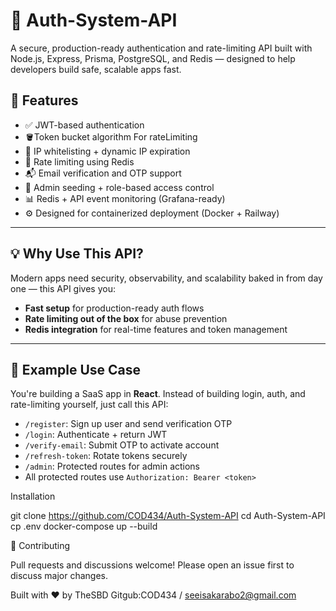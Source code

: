 # 🔐 Auth-System-API

A secure, production-ready authentication and rate-limiting API built with Node.js, Express, Prisma, PostgreSQL, and Redis — designed to help developers build safe, scalable apps fast.



## 🚀 Features

- ✅ JWT-based authentication
- 🪣Token bucket algorithm For rateLimiting
- 🔐 IP whitelisting + dynamic IP expiration
- 🧠 Rate limiting using Redis
- 📬 Email verification and OTP support
- 🧪 Admin seeding + role-based access control
- 📊 Redis + API event monitoring (Grafana-ready)
- ⚙️ Designed for containerized deployment (Docker + Railway)

---

## 💡 Why Use This API?

Modern apps need security, observability, and scalability baked in from day one — this API gives you:

- **Fast setup** for production-ready auth flows
- **Rate limiting out of the box** for abuse prevention
- **Redis integration** for real-time features and token management

---

## 🧠 Example Use Case

You're building a SaaS app in **React**. Instead of building login, auth, and rate-limiting yourself, just call this API:

- `/register`: Sign up user and send verification OTP  
- `/login`: Authenticate + return JWT  
- `/verify-email`: Submit OTP to activate account  
- `/refresh-token`: Rotate tokens securely  
- `/admin`: Protected routes for admin actions  
- All protected routes use `Authorization: Bearer <token>`

Installation

git clone https://github.com/COD434/Auth-System-API
cd Auth-System-API
cp .env
docker-compose up --build

🤝 Contributing

Pull requests and discussions welcome! Please open an issue first to discuss major changes.

Built with ❤️ by TheSBD
Gitgub:COD434 / seeisakarabo2@gmail.com
